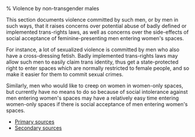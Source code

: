 % Violence by non-transgender males

This section documents violence committed by such men, or by men in
such ways, that it raises concerns over potential abuse of badly
defined or implemented trans-rights laws, as well as concerns over the
side-effects of social acceptance of feminine-presenting men entering
women's spaces.

For instance, a lot of sexualized violence is committed by men who
also have a cross-dressing fetish.  Badly implemented trans-rights
laws may allow such men to easily claim trans identity, thus get a
state-protected right to enter spaces which are normally restricted to
female people, and so make it easier for them to commit sexual crimes.

Similarly, men who would like to creep on women in women-only spaces,
but currently have no means to do so because of social intolerance
against men entering women's spaces may have a relatively easy time
entering women-only spaces if there is social acceptance of men
entering women's spaces.

- [Primary sources](primary-sources)
- [Secondary sources](secondary-sources.html)
